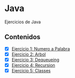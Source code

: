 # Java
Ejercicios de Java

## Contenidos 
- [x] [Ejercicio 1: Numero a Palabra](NumToString)
- [x] [Ejercicio 2: Arbol](tree)
- [x] [Ejercicio 3: Dequeueing](dequeueing)
- [x] [Ejercicio 4: Recursion](recursion)
- [x] [Ejercicio 5: Classes](classes)